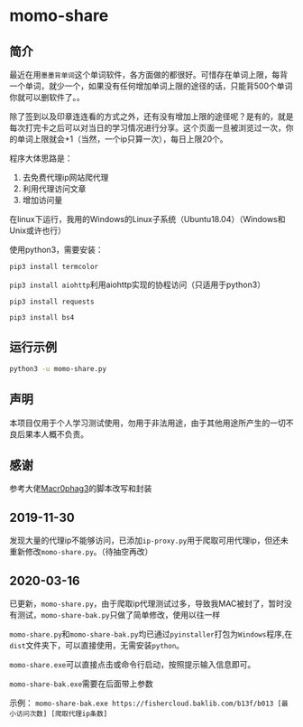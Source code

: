 # momo-share

## 简介

最近在用`墨墨背单词`这个单词软件，各方面做的都很好。可惜存在单词上限，每背一个单词，就少一个，如果没有任何增加单词上限的途径的话，只能背500个单词你就可以删软件了。。

除了签到以及印章连连看的方式之外，还有没有增加上限的途径呢？是有的，就是每次打完卡之后可以对当日的学习情况进行分享。这个页面一旦被浏览过一次，你的单词上限就会+1（当然，一个ip只算一次），每日上限20个。

程序大体思路是：

1. 去免费代理ip网站爬代理
2. 利用代理访问文章
3. 增加访问量

在linux下运行，我用的Windows的Linux子系统（Ubuntu18.04）（Windows和Unix或许也行）

使用python3，需要安装：

`pip3 install termcolor`

`pip3 install aiohttp`利用aiohttp实现的协程访问（只适用于python3）

`pip3 install requests`

`pip3 install bs4`

## 运行示例

```bash
python3 -u momo-share.py
```

## 声明

本项目仅用于个人学习测试使用，勿用于非法用途，由于其他用途所产生的一切不良后果本人概不负责。

## 感谢

参考大佬[Macr0phag3](https://github.com/Macr0phag3/MoMo)的脚本改写和封装

## 2019-11-30

发现大量的代理ip不能够访问，已添加`ip-proxy.py`用于爬取可用代理ip，但还未重新修改`momo-share.py`。（待抽空再改）

## 2020-03-16

已更新，`momo-share.py`，由于爬取ip代理测试过多，导致我MAC被封了，暂时没有测试，`momo-share-bak.py`只做了简单修改，使用以往一样

`momo-share.py`和`momo-share-bak.py`均已通过`pyinstaller`打包为`Windows`程序,在`dist`文件夹下，可以直接使用，无需安装`python`。

`momo-share.exe`可以直接点击或命令行启动，按照提示输入信息即可。

`momo-share-bak.exe`需要在后面带上参数

示例：
```momo-share-bak.exe https://fishercloud.baklib.com/b13f/b013 [最小访问次数] [爬取代理ip条数]```
